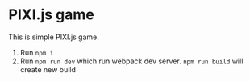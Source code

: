 # PIXI.js game

This is simple PIXI.js game.

1. Run `npm i`
2. Run `npm run dev` which run webpack dev server.
   `npm run build` will create new build
